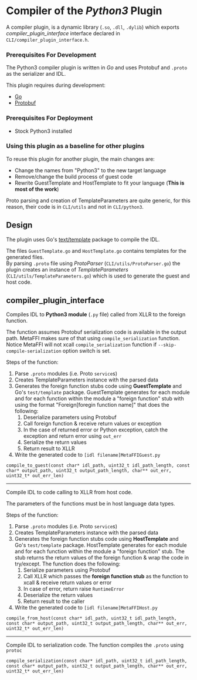 # Compiler of the *Python3* Plugin

A compiler plugin, is a dynamic library (`.so`, `.dll`, `.dylib`) which exports *compiler_plugin_interface* interface declared in `CLI/compiler_plugin_interface.h`.

### Prerequisites For Development
The Python3 compiler plugin is written in *Go* and uses Protobuf and `.proto` as the serializer and IDL.

This plugin requires during development:
* [Go](https://golang.org/dl/)
* [Protobuf](https://developers.Python3ogle.com/protocol-buffers/docs/downloads) 

### Prerequisites For Deployment

* Stock Python3 installed

### Using this plugin as a baseline for other plugins

To reuse this plugin for another plugin, the main changes are:
* Change the names from "Python3" to the new target language
* Remove/change the build process of guest code
* Rewrite GuestTemplate and HostTemplate to fit your language (**This is most of the work**)

Proto parsing and creation of TemplateParameters are quite generic, for this reason, their code is in `CLI/utils` and not in `CLI/python3`.

## Design

The plugin uses Go's [text/template](https://golang.org/pkg/text/template/) package to compile the IDL.

The files `GuestTemplate.go` and `HostTemplate.go` contains templates for the generated files.\
By parsing `.proto` file using *ProtoParser* (`CLI/utils/ProtoParser.go`) the plugin creates an instance of *TemplateParameters* (`CLI/utils/TemplateParameters.go`) which is used to generate the guest and host code.

## compiler_plugin_interface

Compiles IDL to **Python3 module** (`.py` file) called from XLLR to the foreign function.

The function assumes Protobuf serialization code is available in the output path. MetaFFI makes sure of that using `compile_serialization` function. Notice MetaFFI will not xcall `compile_serialization` function if `--skip-compile-serialization` option switch is set.

Steps of the function:
1. Parse `.proto` modules (i.e. Proto `service`s)
2. Creates TemplateParameters instance with the parsed data
3. Generates the foreign function stubs code using **GuestTemplate** and Go's `test/template` package. GuestTemplate generates for each module and for each function within the module a "foreign function" stub with using the format "Foreign[foregin function name]" that does the following:
    1. Deserialize parameters using Protobuf
    2. Call foreign function & receive return values or exception
    3. In the case of returned error or Python exception, catch the exception and return error using `out_err`
    4. Serialize the return values
    5. Return result to XLLR
4. Write the generated code to `[idl filename]MetaFFIGuest.py`
```
compile_to_guest(const char* idl_path, uint32_t idl_path_length, const char* output_path, uint32_t output_path_length, char** out_err, uint32_t* out_err_len)
```

---

Compile IDL to code calling to XLLR from host code.

The parameters of the functions must be in host language data types.

Steps of the function:
1. Parse `.proto` modules (i.e. Proto `service`s)
2. Creates TemplateParameters instance with the parsed data
3. Generates the foreign function stubs code using **HostTemplate** and Go's `test/template` package. HostTemplate generates for each module and for each function within the module a "foreign function" stub. The stub returns the return values of the foreign function & wrap the code in try/except. The function does the following:
    1. Serialize parameters using Protobuf
    2. Call XLLR which passes the **foreign function stub** as the function to xcall & receive return values or error
    3. In case of error, return raise `RuntimeError`
    4. Deserialize the return values
    5. Return result to the caller
4. Write the generated code to `[idl filename]MetaFFIHost.py` 
```
compile_from_host(const char* idl_path, uint32_t idl_path_length, const char* output_path, uint32_t output_path_length, char** out_err, uint32_t* out_err_len)
```

---
   
Compile IDL to serialization code.
The function compiles the `.proto` using `protoc`
```
compile_serialization(const char* idl_path, uint32_t idl_path_length, const char* output_path, uint32_t output_path_length, char** out_err, uint32_t* out_err_len)
```
